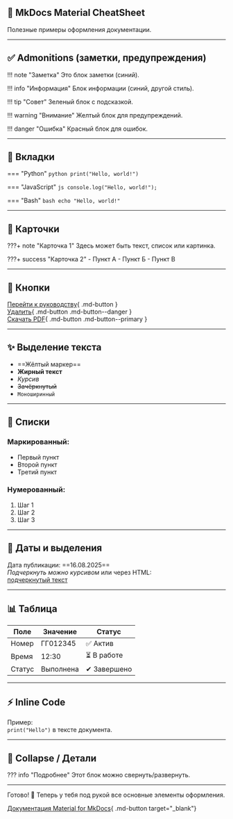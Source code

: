## 📖 MkDocs Material CheatSheet

Полезные примеры оформления документации.

---

## ✅ Admonitions (заметки, предупреждения)

!!! note "Заметка"
    Это блок заметки (синий).

!!! info "Информация"
    Блок информации (синий, другой стиль).

!!! tip "Совет"
    Зеленый блок с подсказкой.

!!! warning "Внимание"
    Желтый блок для предупреждений.

!!! danger "Ошибка"
    Красный блок для ошибок.

---

## 📌 Вкладки

=== "Python"
    ```python
    print("Hello, world!")
    ```

=== "JavaScript"
    ```js
    console.log("Hello, world!");
    ```

=== "Bash"
    ```bash
    echo "Hello, world!"
    ```

---

## 🎴 Карточки

???+ note "Карточка 1"
    Здесь может быть текст, список или картинка.

???+ success "Карточка 2"
    - Пункт А
    - Пункт Б
    - Пункт В

---

## 🔘 Кнопки

[Перейти к руководству](guide.md){ .md-button }  
[Удалить](#){ .md-button .md-button--danger }  
[Скачать PDF](#){ .md-button .md-button--primary }  

---

## ✨ Выделение текста

- ==Жёлтый маркер==
- **Жирный текст**
- *Курсив*
- ~~Зачёркнутый~~
- `Моноширинный`

---

## 📝 Списки

### Маркированный:
- Первый пункт
- Второй пункт
- Третий пункт

### Нумерованный:
1. Шаг 1
2. Шаг 2
3. Шаг 3

---

## 📅 Даты и выделения

Дата публикации: ==16.08.2025==  
_Подчеркнуть можно курсивом_ или через HTML:  
<u>подчеркнутый текст</u>

---

## 📊 Таблица

| Поле        | Значение       | Статус   |
|-------------|----------------|----------|
| Номер       | ГГ012345       | ✅ Актив |
| Время       | 12:30          | ⏳ В работе |
| Статус      | Выполнена      | ✔ Завершено |

---

## ⚡ Inline Code

Пример:  
`print("Hello")` в тексте документа.

---

## 📂 Collapse / Детали

??? info "Подробнее"
    Этот блок можно свернуть/развернуть.

---

Готово! 🎉 Теперь у тебя под рукой все основные элементы оформления.

[Документация Material for MkDocs](https://squidfunk.github.io/mkdocs-material/reference/){ .md-button target="_blank"}  